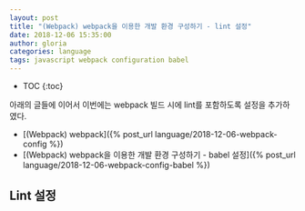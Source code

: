```yaml
---
layout: post
title: "(Webpack) webpack을 이용한 개발 환경 구성하기 - lint 설정"
date: 2018-12-06 15:35:00
author: gloria
categories: language
tags: javascript webpack configuration babel
---
```


* TOC
{:toc}

아래의 글들에 이어서 이번에는 webpack 빌드 시에 lint를 포함하도록 설정을 추가하였다.
- [(Webpack) webpack]({% post_url language/2018-12-06-webpack-config %})
- [(Webpack) webpack을 이용한 개발 환경 구성하기 - babel 설정]({% post_url language/2018-12-06-webpack-config-babel %})


## Lint 설정

